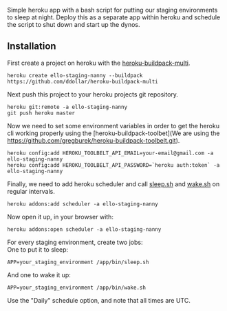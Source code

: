 Simple heroku app with a bash script for putting our staging environments to sleep at night.  Deploy this as a separate app within heroku and schedule the script to shut down and start up the dynos.


## Installation


First create a project on heroku with the [heroku-buildpack-multi](https://github.com/ddollar/heroku-buildpack-multi).

```
heroku create ello-staging-nanny --buildpack https://github.com/ddollar/heroku-buildpack-multi
```

Next push this project to your heroku projects git repository.

```
heroku git:remote -a ello-staging-nanny
git push heroku master
```

Now we need to set some environment variables in order to get the heroku cli working properly using the [heroku-buildpack-toolbet](We are using the https://github.com/gregburek/heroku-buildpack-toolbelt.git).

```
heroku config:add HEROKU_TOOLBELT_API_EMAIL=your-email@gmail.com -a ello-staging-nanny
heroku config:add HEROKU_TOOLBELT_API_PASSWORD=`heroku auth:token` -a ello-staging-nanny
```

Finally, we need to add heroku scheduler and call [sleep.sh](https://github.com/kbaum/heroku-staging-nanny/blob/master/bin/sleep.sh) and [wake.sh](https://github.com/kbaum/heroku-staging-nanny/blob/master/bin/wake.sh) on regular intervals.

```
heroku addons:add scheduler -a ello-staging-nanny
```

Now open it up, in your browser with:

```
heroku addons:open scheduler -a ello-staging-nanny
```

For every staging environment, create two jobs:  
One to put it to sleep:  

```
APP=your_staging_environment /app/bin/sleep.sh
```

And one to wake it up:  

```
APP=your_staging_environment /app/bin/wake.sh
```

Use the "Daily" schedule option, and note that all times are UTC.
